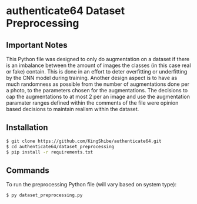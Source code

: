 # authenticate64 Dataset Preprocessing

## Important Notes

This Python file was designed to only do augmentation on a dataset if there is an imbalance between the amount of images the classes (in this case real or fake) contain. This is done in an effort to deter overfitting or underfitting by the CNN model during training. Another design aspect is to have as much randomness as possible from the number of augmentations done per a photo, to the parameters chosen for the augmentations. The decisions to cap the augmentations to at most 2 per an image and use the augmentation paramater ranges defined within the comments of the file were opinion based decisions to maintain realism within the dataset.

## Installation

```bash
$ git clone https://github.com/KingShibe/authenticate64.git
$ cd authenticate64/dataset_preprocessing
$ pip install -r requirements.txt
```

## Commands

To run the preprocessing Python file (will vary based on system type):
```bash
$ py dataset_preprocessing.py
```